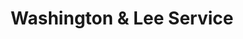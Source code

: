 ---
title: "Washington & Lee Service"
url: /cleveland-heights/washington-und-lee-service/
shop: Autowerkstatt
---
